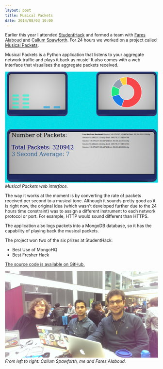 ```yaml
---
layout: post
title: Musical Packets
date: 2014/08/03 10:00
---
```


Earlier this year I attended [StudentHack](http://www.studenthack.com/) and formed a team with [Fares Alaboud](http://faresalaboud.me/) and [Callum Spawforth](https://twitter.com/spoffeh). For 24 hours we worked on a project called [Musical Packets](https://github.com/musalbas/musicalpackets).

Musical Packets is a Python application that listens to your aggregate network traffic and plays it back as music! It also comes with a web interface that visualises the aggregate packets received.

![](/img/musicalpackets-screen.png)<br>
*Musical Packets web interface.*

The way it works at the moment is by converting the rate of packets received per second to a musical tone. Although it sounds pretty good as it is right now, the original idea (which wasn't developed further due to the 24 hours time constraint) was to assign a different instrument to each network protocol or port. For example, HTTP would sound different than HTTPS.

The application also logs packets into a MongoDB database, so it has the capability of playing back the musical packets.

The project won two of the six prizes at StudentHack:

* Best Use of MongoHQ
* Best Fresher Hack

[The source code is available on GitHub.](https://github.com/musalbas/musicalpackets)

![](/img/studenthack.jpg)<br>
*From left to right: Callum Spawforth, me and Fares Alaboud.*
